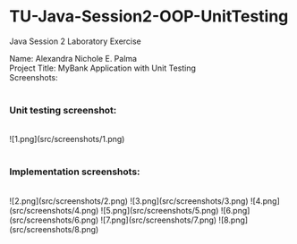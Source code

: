 # TU-Java-Session2-OOP-UnitTesting
Java Session 2 Laboratory Exercise

Name: Alexandra Nichole E. Palma<br>
Project Title: MyBank Application with Unit Testing<br>
Screenshots:<br>
<br>
<h3>Unit testing screenshot:</h3><br>
![1.png](src/screenshots/1.png)
<br>
<br>
<h3>Implementation screenshots:</h3><br>
![2.png](src/screenshots/2.png)
![3.png](src/screenshots/3.png)
![4.png](src/screenshots/4.png)
![5.png](src/screenshots/5.png)
![6.png](src/screenshots/6.png)
![7.png](src/screenshots/7.png)
![8.png](src/screenshots/8.png)